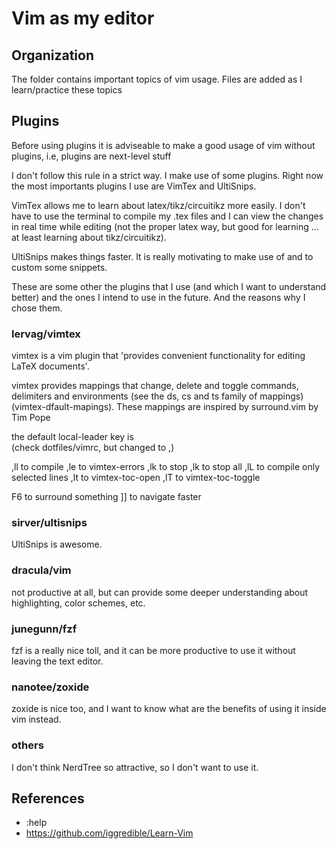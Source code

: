 
# Vim as my editor

## Organization

The folder contains important topics of vim usage. Files are added as I learn/practice these topics

## Plugins

Before using plugins it is adviseable to make a good usage of vim without plugins, i.e, plugins are next-level stuff

I don't follow this rule in a strict way. I make use of some plugins. Right now the most importants plugins I use are VimTex and UltiSnips.

VimTex allows me to learn about latex/tikz/circuitikz more easily. I don't have to use the terminal to compile my .tex files and I can view the changes in real time while editing (not the proper latex way, but good for learning ... at least learning about tikz/circuitikz).

UltiSnips makes things faster. It is really motivating to make use of and to custom some snippets.

These are some other the plugins that I use (and which I want to understand better) and the ones I intend to use in the future. And the reasons why I chose them.

### lervag/vimtex

vimtex is a vim plugin that 'provides convenient functionality for editing LaTeX documents'.

vimtex provides mappings that change, delete and toggle commands, delimiters and environments (see the ds, cs and ts family of mappings) (vimtex-dfault-mapings). These mappings are inspired by surround.vim by Tim Pope

the default local-leader key is \
(check dotfiles/vimrc, but changed to ,)

,ll to compile
,le to vimtex-errors
,lk to stop
,lk to stop all
,lL to compile only selected lines
,lt to vimtex-toc-open
,lT to vimtex-toc-toggle 

F6 to surround something
]] to navigate faster

### sirver/ultisnips
UltiSnips is awesome.
### dracula/vim
not productive at all, but can provide some deeper understanding about highlighting, color schemes, etc.
### junegunn/fzf 
fzf is a really nice toll, and it can be more productive to use it without leaving the text editor.
### nanotee/zoxide
zoxide is nice too, and I want to know what are the benefits of using it inside vim instead.
### others
I don't think NerdTree so attractive, so I don't want to use it.


## References

- :help
- <https://github.com/iggredible/Learn-Vim>
